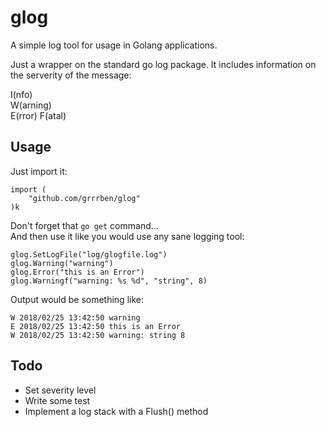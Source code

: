 # glog
A simple log tool for usage in Golang applications.  

Just a wrapper on the standard go log package. It includes information on the serverity of the message:

I(nfo)  
W(arning)  
E(rror)
F(atal)

## Usage

Just import it:
```
import (
	"github.com/grrrben/glog"
)k
```

Don't forget that `go get` command...  
And then use it like you would use any sane logging tool:

```
glog.SetLogFile("log/glogfile.log")
glog.Warning("warning")
glog.Error("this is an Error")
glog.Warningf("warning: %s %d", "string", 8)
```

Output would be something like:

```
W 2018/02/25 13:42:50 warning
E 2018/02/25 13:42:50 this is an Error
W 2018/02/25 13:42:50 warning: string 8
```

## Todo

- Set severity level
- Write some test
- Implement a log stack with a Flush() method
